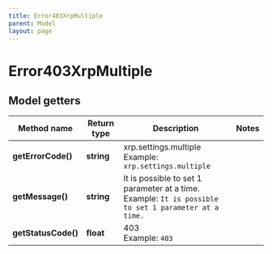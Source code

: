 ```yaml
---
title: Error403XrpMultiple
parent: Model
layout: page
---
```


# Error403XrpMultiple

## Model getters

Method name | Return type | Description | Notes
------------ | ------------- | ------------- | -------------
**getErrorCode()** | **string** | xrp.settings.multiple <br>Example: `xrp.settings.multiple` |
**getMessage()** | **string** | It is possible to set 1 parameter at a time. <br>Example: `It is possible to set 1 parameter at a time.` |
**getStatusCode()** | **float** | 403 <br>Example: `403` |

